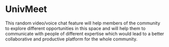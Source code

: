 # UnivMeet
This random video/voice chat feature will help members of the community to explore different opportunities in this space and will help them to communicate with people of different expertise which would lead to a better collaborative and productive platform for the whole community.
